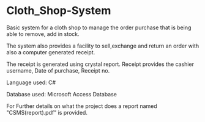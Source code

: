 # Cloth_Shop-System
Basic system for a cloth shop to manage the order purchase that is being able to remove, add in stock.

The system also provides a facility to sell,exchange and return an order with also a computer generated receipt.

The receipt is generated using crystal report. Receipt provides the cashier username, Date of purchase, Receipt no.

Language used:    C#

Database used:    Microsoft Access Database

For Further details on what the project does a report named "CSMS(report).pdf" is provided.

